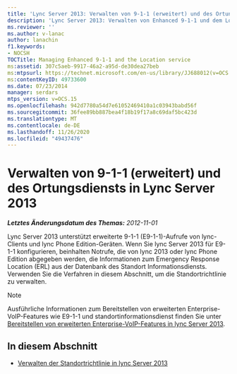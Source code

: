 ```yaml
---
title: 'Lync Server 2013: Verwalten von 9-1-1 (erweitert) und des Ortungsdiensts'
description: 'Lync Server 2013: Verwalten von Enhanced 9-1-1 und dem Location-Service.'
ms.reviewer: ''
ms.author: v-lanac
author: lanachin
f1.keywords:
- NOCSH
TOCTitle: Managing Enhanced 9-1-1 and the Location service
ms:assetid: 307c5aeb-9917-46a2-a95d-de30dea27beb
ms:mtpsurl: https://technet.microsoft.com/en-us/library/JJ688012(v=OCS.15)
ms:contentKeyID: 49733600
ms.date: 07/23/2014
manager: serdars
mtps_version: v=OCS.15
ms.openlocfilehash: 942d7780a54d7e61052469410a1c03943babd56f
ms.sourcegitcommit: 36fee89bb887bea4f18b19f17a8c69daf5bc423d
ms.translationtype: MT
ms.contentlocale: de-DE
ms.lasthandoff: 11/26/2020
ms.locfileid: "49437476"
---
```

# <a name="managing-enhanced-9-1-1-and-the-location-service-in-lync-server-2013"></a>Verwalten von 9-1-1 (erweitert) und des Ortungsdiensts in Lync Server 2013

<div data-xmlns="http://www.w3.org/1999/xhtml">

<div class="topic" data-xmlns="http://www.w3.org/1999/xhtml" data-msxsl="urn:schemas-microsoft-com:xslt" data-cs="https://msdn.microsoft.com/">

<div data-asp="https://msdn2.microsoft.com/asp">



</div>

<div id="mainSection">

<div id="mainBody">

<span> </span>

_**Letztes Änderungsdatum des Themas:** 2012-11-01_

Lync Server 2013 unterstützt erweiterte 9-1-1 (E9-1-1)-Aufrufe von lync-Clients und lync Phone Edition-Geräten. Wenn Sie lync Server 2013 für E9-1-1 konfigurieren, beinhalten Notrufe, die von lync 2013 oder lync Phone Edition abgegeben werden, die Informationen zum Emergency Response Location (ERL) aus der Datenbank des Standort Informationsdiensts. Verwenden Sie die Verfahren in diesem Abschnitt, um die Standortrichtlinie zu verwalten.

<div>


> [!NOTE]  
> Ausführliche Informationen zum Bereitstellen von erweiterten Enterprise-VoIP-Features wie E9-1-1 und standortinformationsdienst finden Sie unter <A href="lync-server-2013-deploying-advanced-enterprise-voice-features.md">Bereitstellen von erweiterten Enterprise-VoIP-Features in lync Server 2013</A>.



</div>

<div>

## <a name="in-this-section"></a>In diesem Abschnitt

  - [Verwalten der Standortrichtlinie in lync Server 2013](lync-server-2013-managing-location-policy.md)

</div>

</div>

<span> </span>

</div>

</div>

</div>

